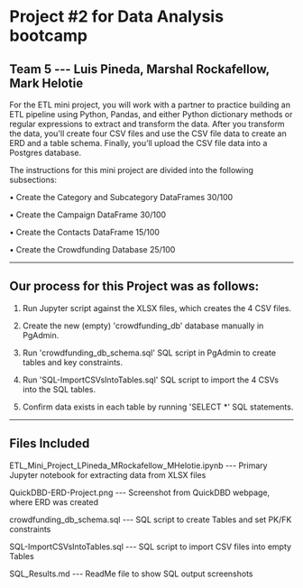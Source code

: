 # Project #2 for Data Analysis bootcamp
## Team 5 --- Luis Pineda, Marshal Rockafellow, Mark Helotie
  
For the ETL mini project, you will work with a partner to practice building an ETL pipeline using Python, Pandas, and either Python dictionary methods or regular expressions to extract and transform the data.  After you transform the data, you'll create four CSV files and use the CSV file data to create an ERD and a table schema. Finally, you’ll upload the CSV file data into a Postgres database.


The instructions for this mini project are divided into the following subsections:

•	Create the Category and Subcategory DataFrames	30/100

•	Create the Campaign DataFrame				30/100

•	Create the Contacts DataFrame				15/100

•	Create the Crowdfunding Database				25/100

----------------------------------------------------------------------------------------------------------------------------------------

## Our process for this Project was as follows:

1) Run Jupyter script against the XLSX files, which creates the 4 CSV files.

2) Create the new (empty) 'crowdfunding_db' database manually in PgAdmin.

3) Run 'crowdfunding_db_schema.sql' SQL script in PgAdmin to create tables and key constraints.

4) Run 'SQL-ImportCSVsIntoTables.sql' SQL script to import the 4 CSVs into the SQL tables.

5) Confirm data exists in each table by running 'SELECT *' SQL statements.

----------------------------------------------------------------------------------------------------------------------------------------

## Files Included

ETL_Mini_Project_LPineda_MRockafellow_MHelotie.ipynb --- Primary Jupyter notebook for extracting data from XLSX files

QuickDBD-ERD-Project.png --- Screenshot from QuickDBD webpage, where ERD was created

crowdfunding_db_schema.sql --- SQL script to create Tables and set PK/FK constraints

SQL-ImportCSVsIntoTables.sql --- SQL script to import CSV files into empty Tables

SQL_Results.md --- ReadMe file to show SQL output screenshots

